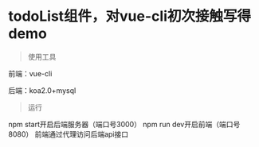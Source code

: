 # todoList组件，对vue-cli初次接触写得demo

> 使用工具

前端：vue-cli

后端：koa2.0+mysql

> 运行

npm start开启后端服务器（端口号3000）
npm run dev开启前端（端口号8080）
前端通过代理访问后端api接口
